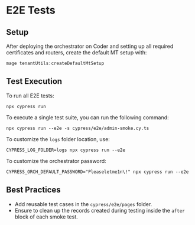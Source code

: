 # E2E Tests

## Setup

After deploying the orchestrator on Coder and setting up all required
certificates and routers, create the default MT setup with:

```shell
mage tenantUtils:createDefaultMtSetup
```

## Test Execution

To run all E2E tests:

```shell
npx cypress run
```

To execute a single test suite, you can run the following command:

```shell
npx cypress run --e2e -s cypress/e2e/admin-smoke.cy.ts
```

To customize the `logs` folder location, use:

```shell
CYPRESS_LOG_FOLDER=logs npx cypress run --e2e
```

To customize the orchestrator password:

```shell
CYPRESS_ORCH_DEFAULT_PASSWORD="Pleaseletme1n\!" npx cypress run --e2e
```

## Best Practices

- Add reusable test cases in the `cypress/e2e/pages` folder.
- Ensure to clean up the records created during testing
  inside the `after` block of each smoke test.
